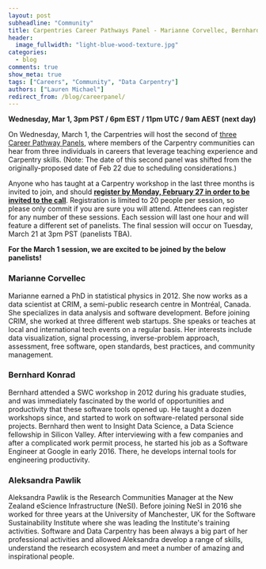 ```yaml
---
layout: post
subheadline: "Community"
title: Carpentries Career Pathways Panel - Marianne Corvellec, Bernhard Konrad, Aleksandra Pawlik
header:
  image_fullwidth: "light-blue-wood-texture.jpg"
categories:
  - blog
comments: true
show_meta: true
tags: ["Careers", "Community", "Data Carpentry"]
authors: ["Lauren Michael"]
redirect_from: /blog/careerpanel/
---
```


**Wednesday, Mar 1, 3pm PST / 6pm EST / 11pm UTC / 9am AEST (next day)**  

On Wednesday, March 1, the Carpentries will host the second of
[three Career Pathway Panels](https://software-carpentry.org/blog/2016/12/careers.html), where members of the Carpentry communities can
hear from three individuals in careers that leverage teaching experience and Carpentry skills. (Note: The date of this second panel was
shifted from the originally-proposed date of Feb 22 due to scheduling considerations.)  

Anyone who has taught at a Carpentry workshop in the last three months is invited to join, and should **[register by Monday, February 27
in order to be invited to the call](https://goo.gl/forms/R2ZHFf90Wmn787WI2)**. Registration is limited to 20 people per session, so please
only commit if you are sure you will attend. Attendees can register for any number of these sessions. Each session will last one hour and
will feature a different set of panelists. The final session will occur on Tuesday, March 21 at 3pm PST (panelists TBA).  

**For the March 1 session, we are excited to be joined by the below panelists!**    

### Marianne Corvellec    
Marianne earned a PhD in statistical physics in 2012. She now works as a data scientist at CRIM, a semi-public research centre in
Montréal, Canada. She specializes in data analysis and software development. Before joining CRIM, she worked at three different web
startups. She speaks or teaches at local and international tech events on a regular basis. Her interests include data visualization,
signal processing, inverse-problem approach, assessment, free software, open standards, best practices, and community management.  

###  Bernhard Konrad  
Bernhard attended a SWC workshop in 2012 during his graduate studies, and was immediately fascinated by the world of opportunities and
productivity that these software tools opened up. He taught a dozen workshops since, and started to work on software-related personal
side projects. Bernhard then went to Insight Data Science, a Data Science fellowship in Silicon Valley. After interviewing with a few
companies and after a complicated work permit process, he started his job as a Software Engineer at Google in early 2016. There, he
develops internal tools for engineering productivity.  

### Aleksandra Pawlik    
Aleksandra Pawlik is the Research Communities Manager at the New Zealand eScience Infrastructure (NeSI). Before joining NeSI in 2016
she worked for three years at the University of Manchester, UK for the Software Sustainability Institute where she was leading the
Institute's training activities. Software and Data Carpentry has been always a big part of her professional activities and allowed
Aleksandra develop a range of skills, understand the research ecosystem and meet a number of amazing and inspirational people.  
